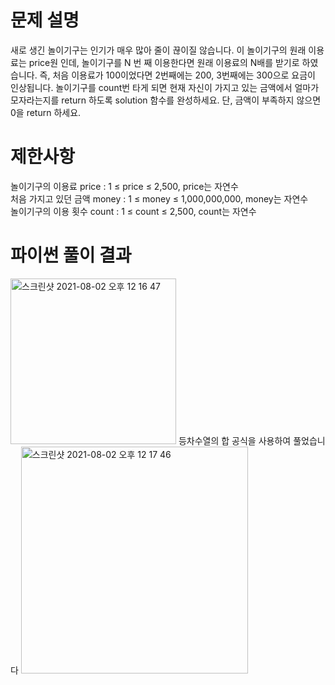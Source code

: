# 문제 설명
새로 생긴 놀이기구는 인기가 매우 많아 줄이 끊이질 않습니다. 이 놀이기구의 원래 이용료는 price원 인데, 놀이기구를 N 번 째 이용한다면 원래 이용료의 N배를 받기로 하였습니다. 즉, 처음 이용료가 100이었다면 2번째에는 200, 3번째에는 300으로 요금이 인상됩니다.
놀이기구를 count번 타게 되면 현재 자신이 가지고 있는 금액에서 얼마가 모자라는지를 return 하도록 solution 함수를 완성하세요.
단, 금액이 부족하지 않으면 0을 return 하세요.

# 제한사항
놀이기구의 이용료 price : 1 ≤ price ≤ 2,500, price는 자연수<br/>
처음 가지고 있던 금액 money : 1 ≤ money ≤ 1,000,000,000, money는 자연수<br/>
놀이기구의 이용 횟수 count : 1 ≤ count ≤ 2,500, count는 자연수<br/>

# 파이썬 풀이 결과
<img width="265" alt="스크린샷 2021-08-02 오후 12 16 47" src="https://user-images.githubusercontent.com/42399580/127799904-cef1825c-e9dd-4c73-8a1b-3168671fd22a.png">
등차수열의 합 공식을 사용하여 풀었습니다
<img width="363" alt="스크린샷 2021-08-02 오후 12 17 46" src="https://user-images.githubusercontent.com/42399580/127799999-69513d9c-53f3-4465-9885-28a4be8e25b8.png">

